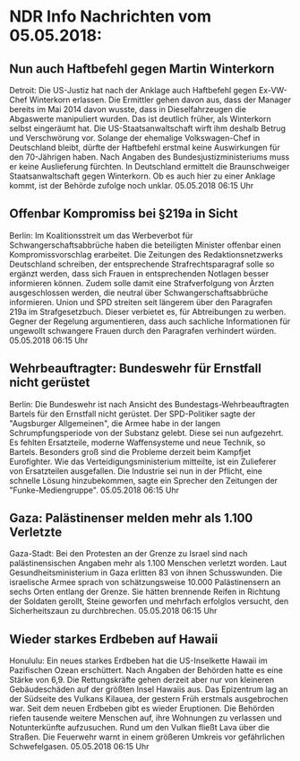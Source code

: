 # NDR Info Nachrichten vom 05.05.2018:


## Nun auch Haftbefehl gegen Martin Winterkorn
Detroit:	Die US-Justiz hat nach der Anklage auch Haftbefehl gegen Ex-VW-Chef Winterkorn erlassen. Die Ermittler gehen davon aus, dass der Manager bereits im Mai 2014 davon wusste, dass in Dieselfahrzeugen die Abgaswerte manipuliert wurden. Das ist deutlich früher, als Winterkorn selbst eingeräumt hat. Die US-Staatsanwaltschaft wirft ihm deshalb Betrug und Verschwörung vor. Solange der ehemalige Volkswagen-Chef in Deutschland bleibt, dürfte der Haftbefehl erstmal keine Auswirkungen für den 70-Jährigen haben. Nach Angaben des Bundesjustizministeriums muss er keine Auslieferung fürchten. In Deutschland ermittelt die Braunschweiger Staatsanwaltschaft gegen Winterkorn. Ob es auch hier zu einer Anklage kommt, ist der Behörde zufolge noch unklar. 05.05.2018 06:15 Uhr 

## Offenbar Kompromiss bei §219a in Sicht
Berlin: Im Koalitionsstreit um das Werbeverbot für Schwangerschaftsabbrüche haben die beteiligten Minister offenbar einen Kompromissvorschlag erarbeitet. Die Zeitungen des Redaktionsnetzwerks Deutschland schreiben, der entsprechende Strafrechtsparagraf solle so ergänzt werden, dass sich Frauen in entsprechenden Notlagen besser informieren können. Zudem solle damit eine Strafverfolgung von Ärzten ausgeschlossen werden, die neutral über Schwangerschaftsabbrüche informieren. Union und SPD streiten seit längerem über den Paragrafen 219a im Strafgesetzbuch. Dieser verbietet es, für Abtreibungen zu werben. Gegner der Regelung argumentieren, dass auch sachliche Informationen für ungewollt schwangere Frauen durch den Paragrafen verhindert würden. 05.05.2018 06:15 Uhr 

## Wehrbeauftragter: Bundeswehr für Ernstfall nicht gerüstet
Berlin:	Die Bundeswehr ist nach Ansicht des Bundestags-Wehrbeauftragten Bartels für den Ernstfall nicht gerüstet. Der SPD-Politiker sagte der "Augsburger Allgemeinen", die Armee habe in der langen Schrumpfungsperiode von der Substanz gelebt. Diese sei nun aufgezehrt. Es fehlten Ersatzteile, moderne Waffensysteme und neue Technik, so Bartels. Besonders groß sind die Probleme derzeit beim Kampfjet Eurofighter. Wie das Verteidigungsministerium mitteilte, ist ein Zulieferer von Ersatzteilen ausgefallen. Die Industrie sei nun in der Pflicht, eine schnelle Lösung hinzubekommen, sagte ein Sprecher den Zeitungen der "Funke-Mediengruppe". 05.05.2018 06:15 Uhr 

## Gaza: Palästinenser melden mehr als 1.100 Verletzte
Gaza-Stadt: 	Bei den Protesten an der Grenze zu Israel sind nach palästinensischen Angaben mehr als 1.100 Menschen verletzt worden. Laut Gesundheitsministerium in Gaza erlitten 83 von ihnen Schusswunden. Die israelische Armee sprach von schätzungsweise 10.000 Palästinensern an sechs Orten entlang der Grenze. Sie hätten brennende Reifen in Richtung der Soldaten gerollt, Steine geworfen und mehrfach erfolglos versucht, den Sicherheitszaun zu durchbrechen. 05.05.2018 06:15 Uhr 

## Wieder starkes Erdbeben auf Hawaii
Honululu:	Ein neues starkes Erdbeben hat die US-Inselkette Hawaii im Pazifischen Ozean erschüttert. Nach Angaben der Behörden hatte es eine Stärke von 6,9. Die Rettungskräfte gehen derzeit aber nur von kleineren Gebäudeschäden auf der größten Insel Hawaiis aus. Das Epizentrum lag an der Südseite des Vulkans Kilauea, der gestern Früh erstmals ausgebrochen war. Seit dem neuen Erdbeben gibt es wieder Eruptionen. Die Behörden riefen tausende weitere Menschen auf, ihre Wohnungen zu verlassen und Notunterkünfte aufzusuchen. Rund um den Vulkan fließt Lava über die Straßen. Die Feuerwehr warnt in einem größeren Umkreis vor gefährlichen Schwefelgasen. 05.05.2018 06:15 Uhr 

